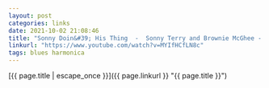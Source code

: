 ```yaml
---
layout: post
categories: links
date: 2021-10-02 21:08:46
title: "Sonny Doin&#39; His Thing  -  Sonny Terry and Brownie McGhee - YouTube"
linkurl: "https://www.youtube.com/watch?v=MYIfHCfLN8c"
tags: blues harmonica
---
```

[{{ page.title | escape_once }}]({{ page.linkurl }} "{{ page.title }}")
